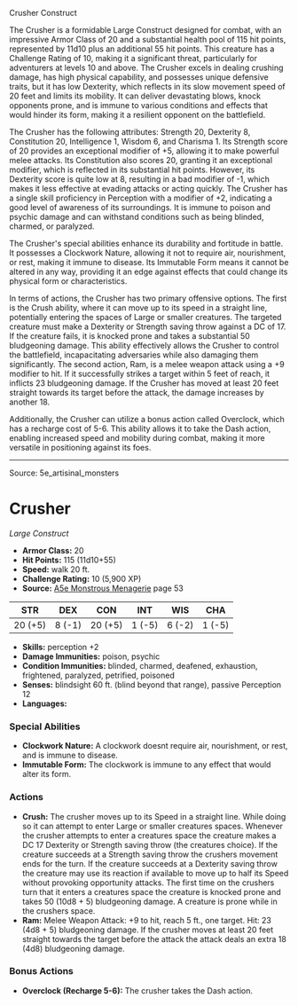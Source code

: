 <MonsterName/>Crusher</MonsterName>
<CreatureType/>Construct</CreatureType>

<summary>The Crusher is a formidable Large Construct designed for combat, with an impressive Armor Class of 20 and a substantial health pool of 115 hit points, represented by 11d10 plus an additional 55 hit points. This creature has a Challenge Rating of 10, making it a significant threat, particularly for adventurers at levels 10 and above. The Crusher excels in dealing crushing damage, has high physical capability, and possesses unique defensive traits, but it has low Dexterity, which reflects in its slow movement speed of 20 feet and limits its mobility. It can deliver devastating blows, knock opponents prone, and is immune to various conditions and effects that would hinder its form, making it a resilient opponent on the battlefield.</summary>

<detail>

The Crusher has the following attributes: Strength 20, Dexterity 8, Constitution 20, Intelligence 1, Wisdom 6, and Charisma 1. Its Strength score of 20 provides an exceptional modifier of +5, allowing it to make powerful melee attacks. Its Constitution also scores 20, granting it an exceptional modifier, which is reflected in its substantial hit points. However, its Dexterity score is quite low at 8, resulting in a bad modifier of -1, which makes it less effective at evading attacks or acting quickly. The Crusher has a single skill proficiency in Perception with a modifier of +2, indicating a good level of awareness of its surroundings. It is immune to poison and psychic damage and can withstand conditions such as being blinded, charmed, or paralyzed.

The Crusher's special abilities enhance its durability and fortitude in battle. It possesses a Clockwork Nature, allowing it not to require air, nourishment, or rest, making it immune to disease. Its Immutable Form means it cannot be altered in any way, providing it an edge against effects that could change its physical form or characteristics.

In terms of actions, the Crusher has two primary offensive options. The first is the Crush ability, where it can move up to its speed in a straight line, potentially entering the spaces of Large or smaller creatures. The targeted creature must make a Dexterity or Strength saving throw against a DC of 17. If the creature fails, it is knocked prone and takes a substantial 50 bludgeoning damage. This ability effectively allows the Crusher to control the battlefield, incapacitating adversaries while also damaging them significantly. The second action, Ram, is a melee weapon attack using a +9 modifier to hit. If it successfully strikes a target within 5 feet of reach, it inflicts 23 bludgeoning damage. If the Crusher has moved at least 20 feet straight towards its target before the attack, the damage increases by another 18.

Additionally, the Crusher can utilize a bonus action called Overclock, which has a recharge cost of 5-6. This ability allows it to take the Dash action, enabling increased speed and mobility during combat, making it more versatile in positioning against its foes.</detail>



---

Source: 5e_artisinal_monsters

# Crusher

*Large* *Construct*

- **Armor Class:** 20
- **Hit Points:** 115 (11d10+55)
- **Speed:** walk 20 ft.
- **Challenge Rating:** 10 (5,900 XP)
- **Source:** [A5e Monstrous Menagerie](https://enpublishingrpg.com/products/level-up-monstrous-menagerie-a5e) page 53

| STR | DEX | CON | INT | WIS | CHA |
| --- | --- | --- | --- | --- | --- |
| 20 (+5) | 8 (-1) | 20 (+5) | 1 (-5) | 6 (-2) | 1 (-5) |

- **Skills:** perception +2
- **Damage Immunities:** poison, psychic
- **Condition Immunities:** blinded, charmed, deafened, exhaustion, frightened, paralyzed, petrified, poisoned
- **Senses:** blindsight 60 ft. (blind beyond that range), passive Perception 12
- **Languages:** 

### Special Abilities

- **Clockwork Nature:** A clockwork doesnt require air, nourishment, or rest, and is immune to disease.
- **Immutable Form:** The clockwork is immune to any effect that would alter its form.

### Actions

- **Crush:** The crusher moves up to its Speed in a straight line. While doing so  it can attempt to enter Large or smaller creatures spaces. Whenever the crusher attempts to enter a creatures space  the creature makes a DC 17 Dexterity or Strength saving throw (the creatures choice). If the creature succeeds at a Strength saving throw  the crushers movement ends for the turn. If the creature succeeds at a Dexterity saving throw  the creature may use its reaction  if available  to move up to half its Speed without provoking opportunity attacks. The first time on the crushers turn that it enters a creatures space  the creature is knocked prone and takes 50 (10d8 + 5) bludgeoning damage. A creature is prone while in the crushers space.
- **Ram:** Melee Weapon Attack: +9 to hit, reach 5 ft., one target. Hit: 23 (4d8 + 5) bludgeoning damage. If the crusher moves at least 20 feet straight towards the target before the attack  the attack deals an extra 18 (4d8) bludgeoning damage.

### Bonus Actions

- **Overclock (Recharge 5-6):** The crusher takes the Dash action.





